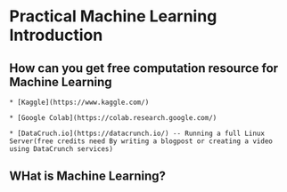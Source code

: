 # Practical Machine Learning Introduction

## How can you get free computation resource for Machine Learning 

	* [Kaggle](https://www.kaggle.com/)

	* [Google Colab](https://colab.research.google.com/)

	* [DataCruch.io](https://datacrunch.io/) -- Running a full Linux Server(free credits need By writing a blogpost or creating a video using DataCrunch services)


## WHat is Machine Learning?


